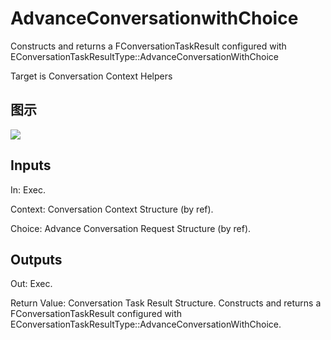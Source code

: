 # AdvanceConversationwithChoice

Constructs and returns a FConversationTaskResult configured with EConversationTaskResultType::AdvanceConversationWithChoice

Target is Conversation Context Helpers

## 图示

![]($-20221218-18325321.png)

## Inputs

In: Exec.

Context: Conversation Context Structure (by ref).

Choice: Advance Conversation Request Structure (by ref).  

## Outputs

Out: Exec.

Return Value: Conversation Task Result Structure. Constructs and returns a FConversationTaskResult configured with EConversationTaskResultType::AdvanceConversationWithChoice.

